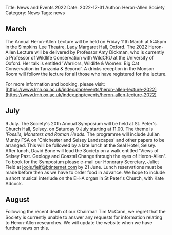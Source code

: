 Title: News and Events 2022
Date: 2022-12-31
Author: Heron-Allen Society
Category: News
Tags: news

## March

The Annual Heron-Allen Lecture will be held on Friday 11th March at 5:45pm in the Simpkins Lee Theatre, Lady Margaret Hall, Oxford. The 2022 Heron-Allen Lecture will be delivered by Professor Amy Dickman, who is currently a Professor of Wildlife Conservation with WildCRU at the University of Oxford. Her talk is entitled 'Warriors, Wildlife & Women: Big Cat Conservation in Tanzania & Beyond'. A drinks reception in the Monson Room will follow the lecture for all those who have registered for the lecture.

For more information and booking, please visit: [https://www.lmh.ox.ac.uk/index.php/events/heron-allen-lecture-2022](https://www.lmh.ox.ac.uk/index.php/events/heron-allen-lecture-2022)

## July

9 July. The Society's 20th Annual Symposium will be held at St. Peter's Church Hall, Selsey, on Saturday 9 July starting at 11.00. The theme is *'Fossils, Monsters and Roman Heads.* The programme will include Julian Munby FSA on 'Chichester and Selsey Landscapes' and other papers to be arranged. This will be followed by a late lunch at the Seal Hotel, Selsey. After lunch, David Bone will lead the Society on a walk entitled 'Views of Selsey Past. Geology and Coastal Change through the eyes of Heron-Allen'. To book for the Symposium please e-mail our Honorary Secretary, Juliet Field at jools.fielf@btinternet.com by 21 June. Lunch reservations must be made before then as we have to order food in advance. We hope to include a short musical interlude on the EH-A organ in St Peter's Church, with Kate Adcock.

## August

Following the recent death of our Chairman Tim McCann, we regret that the Society is currently unable to answer any requests for information relating to Heron-Allen researches. We will update the website when we have further news on this.
